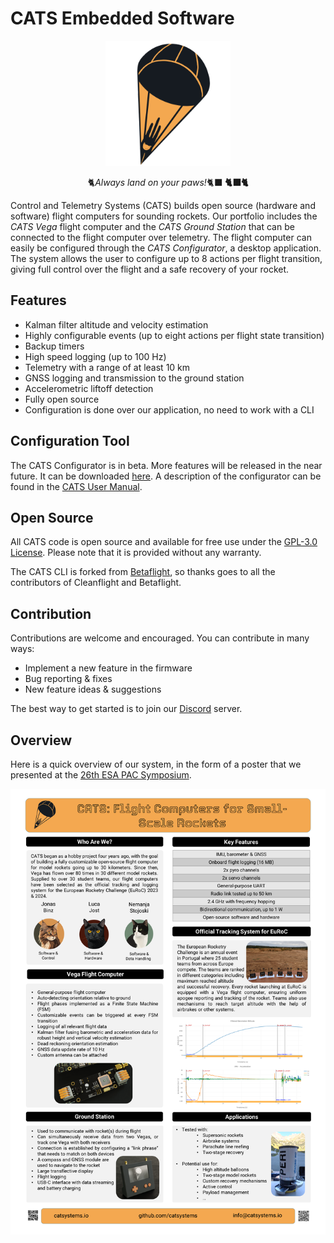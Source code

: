 # CATS Embedded Software

<p align="center">
<img src="https://github.com/catsystems/cats-docs/blob/main/logo/PNG/logo_with_smile.png" alt = "CATS Logo" width="200" height="200">
</p>

<p align="center">🐈<i>Always land on your paws!</i>🐈‍⬛ <b>🐈‍⬛🐈</b></p>

Control and Telemetry Systems (CATS) builds open source (hardware and software) flight computers for sounding rockets. Our portfolio includes the _CATS Vega_ flight computer and the _CATS Ground Station_ that can be connected to the flight computer over telemetry. The flight computer can easily be configured through the _CATS Configurator_, a desktop application. The system allows the user to configure up to 8 actions per flight transition, giving full control over the flight and a safe recovery of your rocket.

## Features
* Kalman filter altitude and velocity estimation
* Highly configurable events (up to eight actions per flight state transition)
* Backup timers
* High speed logging (up to 100 Hz)
* Telemetry with a range of at least 10 km
* GNSS logging and transmission to the ground station
* Accelerometric liftoff detection
* Fully open source
* Configuration is done over our application, no need to work with a CLI

## Configuration Tool
The CATS Configurator is in beta. More features will be released in the near future. It can be downloaded [here](https://github.com/catsystems/cats-configurator/releases). A description of the configurator can be found in the [CATS User Manual](https://github.com/catsystems/cats-embedded/raw/main/CATS%20User%20Manual.pdf).
 

## Open Source
All CATS code is open source and available for free use under the [GPL-3.0 License](https://github.com/catsystems/cats-embedded/blob/main/LICENSE.md). Please note that it is provided without any warranty.

The CATS CLI is forked from [Betaflight](https://github.com/betaflight/betaflight), so thanks goes to all the contributors of Cleanflight and Betaflight. 

## Contribution
Contributions are welcome and encouraged. You can contribute in many ways:

* Implement a new feature in the firmware
* Bug reporting & fixes
* New feature ideas & suggestions

The best way to get started is to join our [Discord](https://discord.gg/H9Caj8XeBj) server.

## Overview
Here is a quick overview of our system, in the form of a poster that we presented at the [26th ESA PAC Symposium](https://atpi.eventsair.com/26th-esa-pac-symposium/).

<img src="https://github.com/catsystems/cats-docs/blob/main/Poster/cats_poster_26th_esa_pac_symposium.png" alt = "CATS Poster" width="900">
